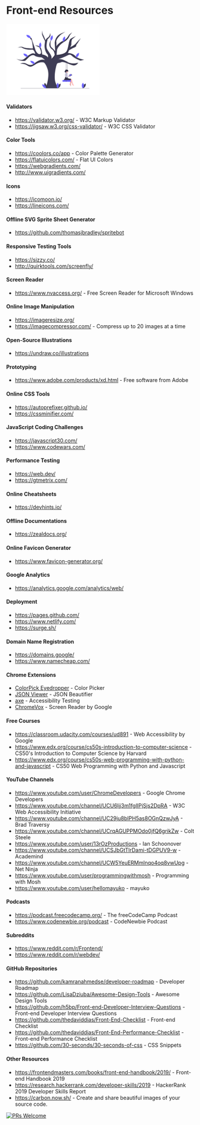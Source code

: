 # Front-end Resources

<img src="undraw_tree_swing_ub4f.png" width="250" alt="header-image">

#### Validators
- https://validator.w3.org/ - W3C Markup Validator
- https://jigsaw.w3.org/css-validator/ - W3C CSS Validator

#### Color Tools
- https://coolors.co/app - Color Palette Generator
- https://flatuicolors.com/ - Flat UI Colors
- https://webgradients.com/
- http://www.uigradients.com/

#### Icons
- https://icomoon.io/
- https://lineicons.com/

#### Offline SVG Sprite Sheet Generator
- https://github.com/thomasjbradley/spritebot

#### Responsive Testing Tools
- https://sizzy.co/
- http://quirktools.com/screenfly/

#### Screen Reader
- https://www.nvaccess.org/ - Free Screen Reader for Microsoft Windows

#### Online Image Manipulation
- https://imageresize.org/
- https://imagecompressor.com/ - Compress up to 20 images at a time

#### Open-Source Illustrations
- https://undraw.co/illustrations

#### Prototyping
- https://www.adobe.com/products/xd.html - Free software from Adobe

#### Online CSS Tools
- https://autoprefixer.github.io/
- https://cssminifier.com/

#### JavaScript Coding Challenges
- https://javascript30.com/
- https://www.codewars.com/

#### Performance Testing
- https://web.dev/
- https://gtmetrix.com/

#### Online Cheatsheets
- https://devhints.io/

#### Offline Documentations
- https://zealdocs.org/

#### Online Favicon Generator
- https://www.favicon-generator.org/

#### Google Analytics
- https://analytics.google.com/analytics/web/

#### Deployment
- https://pages.github.com/
- https://www.netlify.com/
- https://surge.sh/

#### Domain Name Registration
- https://domains.google/
- https://www.namecheap.com/

#### Chrome Extensions
- [ColorPick Eyedropper](https://chrome.google.com/webstore/detail/colorpick-eyedropper/ohcpnigalekghcmgcdcenkpelffpdolg?hl=en) - Color Picker
- [JSON Viewer](https://chrome.google.com/webstore/detail/json-viewer/gbmdgpbipfallnflgajpaliibnhdgobh) - JSON Beautifier
- [axe](https://chrome.google.com/webstore/detail/axe/lhdoppojpmngadmnindnejefpokejbdd) - Accessibility Testing
- [ChromeVox](https://chrome.google.com/webstore/detail/chromevox/kgejglhpjiefppelpmljglcjbhoiplfn?hl=en) - Screen Reader by Google

#### Free Courses
- https://classroom.udacity.com/courses/ud891 - Web Accessibility by Google
- https://www.edx.org/course/cs50s-introduction-to-computer-science - CS50's Introduction to Computer Science by Harvard
- https://www.edx.org/course/cs50s-web-programming-with-python-and-javascript - CS50 Web Programming with Python and Javascript

#### YouTube Channels
- https://www.youtube.com/user/ChromeDevelopers - Google Chrome Developers
- https://www.youtube.com/channel/UCU6ljj3m1fglIPjSjs2DpRA - W3C Web Accessibility Initiative
- https://www.youtube.com/channel/UC29ju8bIPH5as8OGnQzwJyA - Brad Traversy
- https://www.youtube.com/channel/UCrqAGUPPMOdo0jfQ6grikZw - Colt Steele
- https://www.youtube.com/user/13rOzProductions - Ian Schoonover
- https://www.youtube.com/channel/UCSJbGtTlrDami-tDGPUV9-w - Academind
- https://www.youtube.com/channel/UCW5YeuERMmlnqo4oq8vwUpg - Net Ninja
- https://www.youtube.com/user/programmingwithmosh - Programming with Mosh
- https://www.youtube.com/user/hellomayuko - mayuko

#### Podcasts
- https://podcast.freecodecamp.org/ - The freeCodeCamp Podcast
- https://www.codenewbie.org/podcast - CodeNewbie Podcast

#### Subreddits
- https://www.reddit.com/r/Frontend/
- https://www.reddit.com/r/webdev/

#### GitHub Repositories
- https://github.com/kamranahmedse/developer-roadmap - Developer Roadmap
- https://github.com/LisaDziuba/Awesome-Design-Tools - Awesome Design Tools
- https://github.com/h5bp/Front-end-Developer-Interview-Questions - Front-end Developer Interview Questions
- https://github.com/thedaviddias/Front-End-Checklist - Front-end Checklist
- https://github.com/thedaviddias/Front-End-Performance-Checklist - Front-end Performance Checklist
- https://github.com/30-seconds/30-seconds-of-css - CSS Snippets

#### Other Resources
- https://frontendmasters.com/books/front-end-handbook/2019/ - Front-end Handbook 2019
- https://research.hackerrank.com/developer-skills/2019 - HackerRank 2019 Developer Skills Report
- https://carbon.now.sh/ - Create and share beautiful images of your source code.

[![PRs Welcome](https://img.shields.io/badge/PRs-welcome-brightgreen.svg?style=flat-square)](http://makeapullrequest.com)
